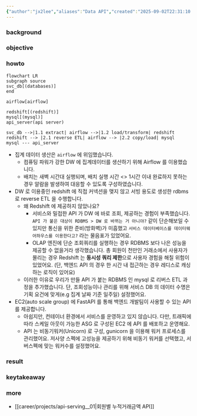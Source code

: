 ```yaml
---
{"author":"jx2lee","aliases":"Data API","created":"2025-09-02T22:31:10.310+09:00","last-updated":"2025-09-02 22:31","tags":null,"project":{"include":true,"status":"done","root":true,"company":"Bithumb","duration":"2025.06 - 2025.07"},"dg-publish":true,"dg-home-link":false,"dg-show-local-graph":true,"dg-show-backlinks":true,"dg-show-toc":false,"dg-show-inline-title":false,"dg-show-file-tree":false,"dg-enable-search":true,"dg-link-preview":true,"dg-show-tags":false,"dg-pass-frontmatter":false,"permalink":"/career/projects/api-serving/","dgShowBacklinks":true,"dgShowLocalGraph":true,"dgEnableSearch":true,"dgLinkPreview":true,"dgPassFrontmatter":true,"noteIcon":""}
---
```



### background

### objective

### howto
```mermaid
flowchart LR
subgraph source
svc_db[(databases)]
end

airflow[airflow]

redshift[(redshift)]
mysql[(mysql)]
api_server(api server)

svc_db -->|1.1 extract| airflow -->|1.2 load/transform| redshift
redshift --> |2.1 reverse ETL| airflow --> |2.2 copy/load| mysql
mysql --- api_server
```
- 집계 데이터 생산은 `airflow` 에 위임했습니다.
    - 컴퓨팅 파워가 강한 DW 에 집계데이터를 생산하기 위해 Airflow 를 이용했습니다.
    - 배치는 새벽 시간대 실행되며, 배치 실행 시간 <> 1시간 이내 완료하지 못하는 경우 알람을 발생하여 대응할 수 있도록 구성하였습니다. 
- DW 로 이용중인 redshift 에 직접 커넥션을 맺지 않고 서빙 용도로 생성한 rdbms 로 reverse ETL 을 수행합니다.
    - 왜 Redshift 에 제공하지 않았나요?
        - 서비스와 밀접한 API 가 DW 에 바로 조회, 제공하는 경험이 부족했습니다. `API 가 붙은 대상이 RDBMS > DW 로 바뀌는 거 아니야?` 같이 단순해보일 수 있지만 통신을 위한 준비(방화벽)가 미흡했고 `서비스 데이터베이스를 데이터웨어하우스를 이용한다고?` 라는 물음표가 있었어요.
        - OLAP 엔진에 단순 조회쿼리를 실행하는 경우 RDBMS 보다 나은 성능을 제공할 수 없을거라 생각했습니다. 총 회원이 천만인 거래소에서 사용자가 몰리는 경우 Redshift 는 **동시성 쿼리 제한**으로 사용자 경험을 해칠 위험이 있었어요. (단, 백엔드 API 의 경우 한 시간 내 접근하는 경우 레디스로 캐싱하는 로직이 있어요)
    - 이러한 이유로 우리가 만들 API 가 붙는 RDBMS 인 mysql 로 리버스 ETL 과정을 추가했습니다. 단, 조회성능이나 관리를 위해 서비스 DB 의 데이터 수명은 기획 요건에 맞게(e.g 집계 날짜 기준 일주일) 설정했어요.
- EC2(auto scale group) 에 FastAPI 를 통해 백엔드 개발팀이 사용할 수 있는 API 를 제공합니다.
    - 아쉽지만, 컨테이너 환경에서 서비스를 운영하고 있지 않습니다. 다만, 트래픽에 따라 스케일 아웃이 가능한 ASG 로 구성된 EC2 에 API 를 배포하고 운영해요.
    - API 는 비동기워커(Unicorn) 로 구성, gunicorn 을 이용해 워커 프로세스를 관리했어요. 저사양 스펙에 고성능을 제공하기 위해 비동기 워커를 선택했고, 서버스펙에 맞는 워커수를 설정했어요.


### result

### keytakeaway

### more
- [[career/projects/api-serving__01\|회원별 누적거래금액 API]]